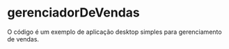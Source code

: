 # gerenciadorDeVendas
 O código é um exemplo de aplicação desktop simples para gerenciamento de vendas.
